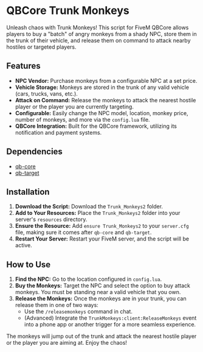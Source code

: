 # QBCore Trunk Monkeys

Unleash chaos with Trunk Monkeys! This script for FiveM QBCore allows players to buy a "batch" of angry monkeys from a shady NPC, store them in the trunk of their vehicle, and release them on command to attack nearby hostiles or targeted players.

## Features

- **NPC Vendor:** Purchase monkeys from a configurable NPC at a set price.
- **Vehicle Storage:** Monkeys are stored in the trunk of any valid vehicle (cars, trucks, vans, etc.).
- **Attack on Command:** Release the monkeys to attack the nearest hostile player or the player you are currently targeting.
- **Configurable:** Easily change the NPC model, location, monkey price, number of monkeys, and more via the `config.lua` file.
- **QBCore Integration:** Built for the QBCore framework, utilizing its notification and payment systems.

## Dependencies

- [qb-core](https://github.com/qbcore-framework/qb-core)
- [qb-target](https://github.com/qbcore-framework/qb-target)

## Installation

1.  **Download the Script:** Download the `Trunk_Monkeys2` folder.
2.  **Add to Your Resources:** Place the `Trunk_Monkeys2` folder into your server's `resources` directory.
3.  **Ensure the Resource:** Add `ensure Trunk_Monkeys2` to your `server.cfg` file, making sure it comes after `qb-core` and `qb-target`.
4.  **Restart Your Server:** Restart your FiveM server, and the script will be active.

## How to Use

1.  **Find the NPC:** Go to the location configured in `config.lua`.
2.  **Buy the Monkeys:** Target the NPC and select the option to buy attack monkeys. You must be standing near a valid vehicle that you own.
3.  **Release the Monkeys:** Once the monkeys are in your trunk, you can release them in one of two ways:
    *   Use the `/releasemonkeys` command in chat.
    *   (Advanced) Integrate the `TrunkMonkeys:client:ReleaseMonkeys` event into a phone app or another trigger for a more seamless experience.

The monkeys will jump out of the trunk and attack the nearest hostile player or the player you are aiming at. Enjoy the chaos!
